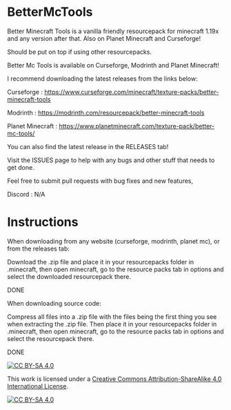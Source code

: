 # BetterMcTools
Better Minecraft Tools is a vanilla friendly resourcepack for minecraft 1.19x and any version after that. Also on Planet Minecraft and Curseforge! 

Should be put on top if using other resourcepacks.

Better Mc Tools is available on Curseforge, Modrinth and Planet Minecraft!

I recommend downloading the latest releases from the links below:

Curseforge       : https://www.curseforge.com/minecraft/texture-packs/better-minecraft-tools

Modrinth         : https://modrinth.com/resourcepack/better-minecraft-tools

Planet Minecraft : https://www.planetminecraft.com/texture-pack/better-mc-tools/

You can also find the latest release in the RELEASES tab!

Visit the ISSUES page to help with any bugs and other stuff that needs to get done.

Feel free to submit pull requests with bug fixes and new features,

Discord          : N/A

# Instructions
When downloading from any website (curseforge, modrinth, planet mc), or from the releases tab:

Download the .zip file and place it in your resourcepacks folder in .minecraft, then open minecraft, go to the resource packs tab in options and select the downloaded resourcepack there.

DONE
 
When downloading source code:

Compress all files into a .zip file with the files being the first thing you see when extracting the .zip file. Then place it in your resourcepacks folder in .minecraft, then open minecraft, go to the resource packs tab in options and select the resourcepack there.

DONE

[![CC BY-SA 4.0][cc-by-sa-shield]][cc-by-sa]

This work is licensed under a
[Creative Commons Attribution-ShareAlike 4.0 International License][cc-by-sa].

[![CC BY-SA 4.0][cc-by-sa-image]][cc-by-sa]

[cc-by-sa]: http://creativecommons.org/licenses/by-sa/4.0/
[cc-by-sa-image]: https://licensebuttons.net/l/by-sa/4.0/88x31.png
[cc-by-sa-shield]: https://img.shields.io/badge/License-CC%20BY--SA%204.0-lightgrey.svg
